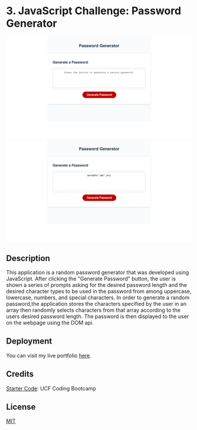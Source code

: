 # 3. JavaScript Challenge: Password Generator

![A screenshot of the application when it is loaded.](./assets/images/screenshot-1.png)
![A screenshot of the application after password generation.](./assets/images/screenshot-2.png)

## Description

This application is a random password generator that was developed using JavaScript. After clicking the "Generate Password" button, the user is shown a series of prompts asking for the desired password length and the desired character types to be used in the password from among uppercase, lowercase, numbers, and special characters. In order to generate a random password,the application stores the characters specified by the user in an array then randomly selects characters from that array according to the users desired password length. The password is then displayed to the user on the webpage using the DOM api.

## Deployment

You can visit my live portfolio [here](https://aidanamato.github.io/password-generator/).

## Credits

[Starter Code](https://github.com/coding-boot-camp/friendly-parakeet): UCF Coding Bootcamp

## License

[MIT](./License.txt)